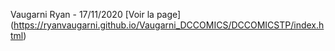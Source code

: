 Vaugarni Ryan - 17/11/2020
[Voir la page] (https://ryanvaugarni.github.io/Vaugarni_DCCOMICS/DCCOMICSTP/index.html)
